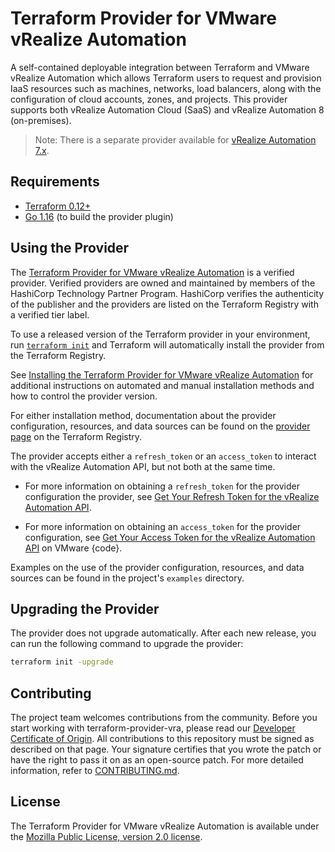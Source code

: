 # Terraform Provider for VMware vRealize Automation

A self-contained deployable integration between Terraform and VMware vRealize Automation which allows Terraform users to request and provision IaaS resources such as machines, networks, load balancers, along with the configuration of cloud accounts, zones, and projects. This provider supports both vRealize Automation Cloud (SaaS) and vRealize Automation 8 (on-premises). 

> Note: There is a separate provider available for [vRealize Automation 7.x](https://github.com/terraform-providers/terraform-provider-vra7).

## Requirements

* [Terraform 0.12+](https://www.terraform.io/downloads.html)
* [Go 1.16](https://golang.org/dl/) (to build the provider plugin)

## Using the Provider

The [Terraform Provider for VMware vRealize Automation](https://registry.terraform.io/providers/vmware/vra/latest) is a verified provider. Verified providers are owned and maintained by members of the HashiCorp Technology Partner Program. HashiCorp verifies the authenticity of the publisher and the providers are listed on the Terraform Registry with a verified tier label.

To use a released version of the Terraform provider in your environment, run [`terraform init`](https://www.terraform.io/docs/commands/init.html) and Terraform will automatically install the provider from the Terraform Registry. 

See [Installing the Terraform Provider for VMware vRealize Automation](docs/install_provider.md) for additional instructions on automated and manual installation methods and how to control the provider version.

For either installation method, documentation about the provider configuration, resources, and data sources can be found on the [provider page](https://registry.terraform.io/providers/vmware/vra/latest/docs) on the Terraform Registry.

The provider accepts either a `refresh_token` or an `access_token` to interact with the vRealize Automation API, but not both at the same time. 

* For more information on obtaining a `refresh_token` for the provider configuration the provider, see [Get Your Refresh Token for the vRealize Automation API](docs/refresh_token.md).

* For more information on obtaining an `access_token` for the provider configuration, see [Get Your Access Token for the vRealize Automation API](https://code.vmware.com/docs/14701/vrealize-automation-8-6-api-programming-guide/GUID-AC1E4407-6139-412A-B4AA-1F102942EA94.html) on VMware {code}.

Examples on the use of the provider configuration, resources, and data sources can be found in the project's  `examples` directory.

## Upgrading the Provider

The provider does not upgrade automatically. After each new release, you can run the following command to upgrade the provider: 

```bash
terraform init -upgrade
```

## Contributing

The project team welcomes contributions from the community. Before you start working with terraform-provider-vra, please read our [Developer Certificate of Origin](https://cla.vmware.com/dco). All contributions to this repository must be signed as described on that page. Your signature certifies that you wrote the patch or have the right to pass it on as an open-source patch. For more detailed information, refer to [CONTRIBUTING.md](CONTRIBUTING.md).

## License

The Terraform Provider for VMware vRealize Automation is available under the [Mozilla Public License, version 2.0 license](LICENSE).
